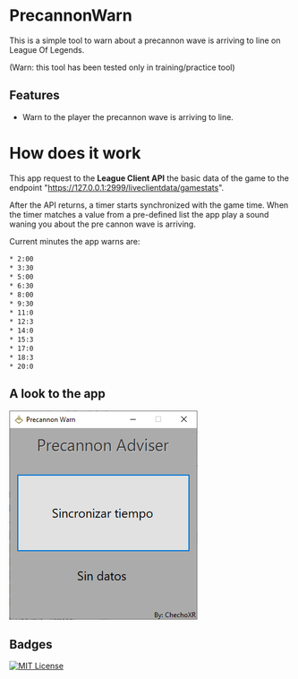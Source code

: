 # PrecannonWarn
This is a simple tool to warn about a precannon wave is arriving to line on League Of Legends.

(Warn: this tool has been tested only in training/practice tool)

## Features  
- Warn to the player the precannon wave is arriving to line.

# How does it work
  This app request to the **League Client API** the basic data of the game to the endpoint "https://127.0.0.1:2999/liveclientdata/gamestats".

  After the API returns, a timer starts synchronized with the game time. When the timer matches a value from a pre-defined list
  the app play a sound waning you about the pre cannon wave is arriving.

  Current minutes the app warns are:
  
    * 2:00
    * 3:30
    * 5:00
    * 6:30
    * 8:00
    * 9:30
    * 11:0
    * 12:3
    * 14:0
    * 15:3
    * 17:0
    * 18:3
    * 20:0

 
## A look to the app  
![](https://github.com/chechoXR/PrecannonWarn/blob/main/PreCannon/Assets/img/demo/demo.png)  

 
## Badges  
[![MIT License](https://img.shields.io/badge/License-MIT-green.svg)](https://choosealicense.com/licenses/mit/)  
 
 

